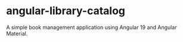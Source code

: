 # angular-library-catalog
A simple book management application using Angular 19 and Angular Material.
